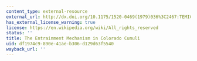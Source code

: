 ```yaml
---
content_type: external-resource
external_url: http://dx.doi.org/10.1175/1520-0469(1979)036%3C2467:TEMICC%3E2.0.CO;2
has_external_license_warning: true
license: https://en.wikipedia.org/wiki/All_rights_reserved
status: ''
title: The Entrainment Mechanism in Colorado Cumuli
uid: df1974c9-890e-41ae-b306-d129d63f5540
wayback_url: ''
---
```

